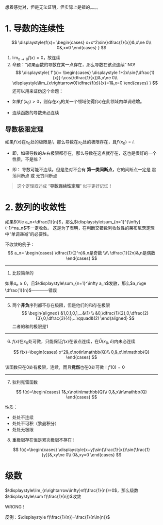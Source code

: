 想着感觉对，但是无法证明，但实际上是错的。。。。
# 1. 导数的连续性
$$
\displaystyle{f(x)=
\begin{cases}
    x+x^2\sin{\dfrac{1}{x}}&,x\ne 0\\
    0&,x=0
\end{cases}
}
$$

1. $\displaystyle \lim_{x\rightarrow0}f(x)=0$，故连续
2. 命题：“如果函数的导数在某一点存在，那么导数在该点连续” NO!
$$
\displaystyle{
f'(x)=
\begin{cases}
    \displaystyle 1+2x\sin{\dfrac{1}{x}}-\cos{\dfrac{1}{x}}&,x\ne 0\\
    \displaystyle\lim_{x\rightarrow0}\dfrac{f(x)}{x}=1&,x=0
\end{cases}
}
$$
还可以用来证伪这个命题：
- 如果$f'(x_0)>0$，则存在$x_0$的某一个领域使得$f(x)$在此领域内单调递增。

- 连续函数的导数未必连续

## 导数极限定理
如果$f'(x)$在$x_0$处的极限是$l$，那么导数在$x_0$处的极限存在，且$f'(x_0)=l$.

- 即，如果导数的左右极限都存在，那么导数在这点就存在，这也是很好的一个性质，不是嘛？

- 即： 导数可能不连续，但是绝对不会有 **第一类间断点**，它的间断点一定是 震荡间断点 或 无穷间断点

> 这个定理叙述成 “**导数连续性定理**” 似乎更好记忆！
# 2. 数列的收敛性

如果$0\le a_n<\dfrac{1}{n}$，那么$\displaystyle\sum_{n=1}^{\infty}(-1)^na_n$不一定收敛。
这是为了表明，在判断交错数列收敛性的莱布尼茨定理中“单调递减”的必要性。

不收敛的例子：
$$
a_n=
\begin{cases}
    \dfrac{1}{2^n}&,n是奇数
    \\\\
    \dfrac{1}{2n}&,n是偶数
\end{cases}
$$

---
1. 比较简单的

如果$a_n\ge 0$，且$\displaystyle\sum_{n=1}^\infty a_n$发散，那么$a_n\ge \dfrac{1}{n}$————错误

---
5. 两个**非负**序列都不存在极限，但是他们的和存在极限
$$
\begin{aligned}
    &1,0,1,0,1,...&(1)
    \\
    &0,\dfrac{1}{2},0,\dfrac{2}{3},0,\dfrac{3}{4},...\qquad&(2)
\end{aligned}
$$
二者的和的极限是1

---
6. $f(x)$在$x_0$处可微，只能保证$f(x)$在该点连续，在$\mathring{U}(x_0,\delta)$内未必连续

$$
f(x)=\begin{cases}
    x^2&,x\notin\mathbb{Q}\\
    0,&,x\in\mathbb{Q}
\end{cases}
$$

该函数只在0处有极限，连续，而且**竟然**也在0处可微！$f'(0)=0$

---
7. 狄利克雷函数

$$
f(x)=\begin{cases}
    1&,x\notin\mathbb{Q}\\
    0,&,x\in\mathbb{Q}
\end{cases}
$$

性质：
- 处处不连续
- 处处不可积（黎曼积分）
- 处处无极限


8. 重极限存在但是累次极限不存在！

$$
    f(x)=\begin{cases}
        \displaystyle(x+y)\sin{\frac{1}{x}}\sin{\frac{1}{y}}&,xy\ne 0\\
        0&,xy=0
    \end{cases}
$$

# 级数

$\displaystyle\lim_{n\rightarrow\infty}nf(\frac{1}{n})=0$，那么级数$\displaystyle\sum f(\frac{1}{n})$收敛

WRONG！

反例：$\displaystyle f(\frac{1}{n})=\frac{1}{n\ln{n}}$